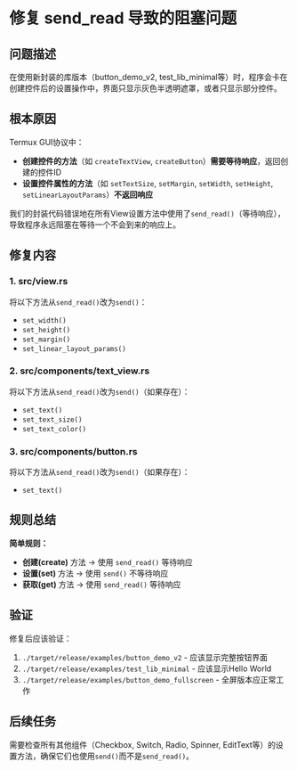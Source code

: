 # 修复 send_read 导致的阻塞问题

## 问题描述

在使用新封装的库版本（button_demo_v2, test_lib_minimal等）时，程序会卡在创建控件后的设置操作中，界面只显示灰色半透明遮罩，或者只显示部分控件。

## 根本原因

Termux GUI协议中：
- **创建控件的方法**（如 `createTextView`, `createButton`）**需要等待响应**，返回创建的控件ID
- **设置控件属性的方法**（如 `setTextSize`, `setMargin`, `setWidth`, `setHeight`, `setLinearLayoutParams`）**不返回响应**

我们的封装代码错误地在所有View设置方法中使用了`send_read()`（等待响应），导致程序永远阻塞在等待一个不会到来的响应上。

## 修复内容

### 1. src/view.rs
将以下方法从`send_read()`改为`send()`：
- `set_width()` 
- `set_height()`
- `set_margin()`
- `set_linear_layout_params()`

### 2. src/components/text_view.rs
将以下方法从`send_read()`改为`send()`（如果存在）：
- `set_text()`
- `set_text_size()`
- `set_text_color()`

### 3. src/components/button.rs
将以下方法从`send_read()`改为`send()`（如果存在）：
- `set_text()`

## 规则总结

**简单规则：**
- **创建(create)** 方法 → 使用 `send_read()` 等待响应
- **设置(set)** 方法 → 使用 `send()` 不等待响应
- **获取(get)** 方法 → 使用 `send_read()` 等待响应

## 验证

修复后应该验证：
1. `./target/release/examples/button_demo_v2` - 应该显示完整按钮界面
2. `./target/release/examples/test_lib_minimal` - 应该显示Hello World
3. `./target/release/examples/button_demo_fullscreen` - 全屏版本应正常工作

## 后续任务

需要检查所有其他组件（Checkbox, Switch, Radio, Spinner, EditText等）的设置方法，确保它们也使用`send()`而不是`send_read()`。
